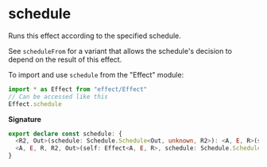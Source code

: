 # schedule

Runs this effect according to the specified schedule.

See `scheduleFrom` for a variant that allows the schedule's decision to
depend on the result of this effect.

To import and use `schedule` from the "Effect" module:

```ts
import * as Effect from "effect/Effect"
// Can be accessed like this
Effect.schedule
```

**Signature**

```ts
export declare const schedule: {
  <R2, Out>(schedule: Schedule.Schedule<Out, unknown, R2>): <A, E, R>(self: Effect<A, E, R>) => Effect<Out, E, R2 | R>
  <A, E, R, R2, Out>(self: Effect<A, E, R>, schedule: Schedule.Schedule<Out, unknown, R2>): Effect<Out, E, R | R2>
}
```
